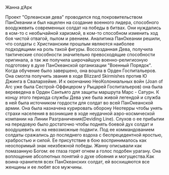 Жанна д’Арк

Проект "Орлеанская дева" проводился под покровительством ПанОкеании и был нацелен на создание военного лидера, способного воодужевить современных солдат на победы в битвах. Они нуждались в ком-то с необычайной харизмой, в ком-то способном изменить ход боя чистой отвагой, пылом и рвением. Аналитика ПанОкеании решили, что солдаты с Христианским прошлым являются наиболее подходящими на роль такой фигуры. Воссозданная Дева, получила тактические способности значительно превосходящие способности оригинала, а так же получила широчайшую военно-религиозную подготовку в духе ПанОкеанской организации "Военный Порядок". Когда обучение было завершено, она вошла в Орден Госпитальеров. Она смогла получить звания в ходе Blizzard Skirmishes против Ю Джинга в Свалархейме. И к окончанию НеоКолониальных войн (Joan of Arc уже была Сестрой-Оффицером у Рыцарей Госпитальеров) она была вереведена в Орден Сантьяго для защиты маршрута Марс - Сатурн. К концу этого периода службы Дева уже была живой легендой и служба в ней была источником гордости для солдат во всей ПанОкеанской армии. Она была назначена курировать оборону Неотерры чтобы унять страхи населения в возникшие в ходе неудачной аэро-космической компании на Линии Разграничения(Deviding Line). Слухов о ее прибытии на передовую было достаточно чтобы поднять боевой дух солдат и воодушевить их на невозможные подвиги. Под ее коммандованием солдаты сражались до последнего вздоха с беспрецедентной яростью, храбростью и силой. Ее присутствие в бою воспринималось как неоспоримый знак неизбежной победы. Жанну описывали как помазанную Богом: ее глаза горят огнем а голос подобен урагану. Она воплощение абсолютных понятий о духе обояния и могущества.Как воина-хранителя всех ПанОкеанских солдат, ей восхищяются все женщины и ее любят все мужчины.